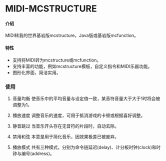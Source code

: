 # MIDI-MCSTRUCTURE


#### 介绍
MIDI转我的世界基岩版mcstructure，Java版或基岩版mcfunction。

#### 特性
- 支持将MIDI转为mcstructure或mcfunction。
- 支持丰富的功能，例如mcstructure模板，自定义指令和MIDI乐器功能。
- 图形化界面，简洁实用。

### 使用
1. 音量均衡
使音乐中的平均音量与设定值一致，某音符音量大于大于1时将会被调整为1。

2. 播放速度
调整音乐的速度，可用于抵消游戏的卡顿或根据喜好调整。

3. 静音跳过
当音乐开头存在无音符的片段时，自动去除。

4. 禁用和弦
本意是用于简化音乐，因效果极差已被废弃。

5. 播放模式
共有三种模式，分别为命令链延迟(delay)、计分板时钟(clock)和时钟与编号(address)。
